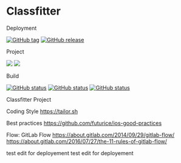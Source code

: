 # Classfitter

Deployment 

[![GitHub tag](http://jamesjwood-shields.heroku.com/github/tag/classfitter/classfitter.svg?maxAge=2592000)]()
[![GitHub release](http://jamesjwood-shields.heroku.com/github/release/classfitter/classfitter.svg?maxAge=2592000)]()

Project

[![](https://img.shields.io/github/issues-raw/classfitter/classfitter.svg?maxAge=2592000)]()
[![](https://img.shields.io/github/issues-pr-raw/classfitter/classfitter.svg?maxAge=2592000)]()

Build

[![GitHub status](http://jamesjwood-shields.heroku.com/github/status/classfitter/classfitter/build.svg?maxAge=2592000)]()
[![GitHub status](http://jamesjwood-shields.heroku.com/github/status/classfitter/classfitter/test.svg?maxAge=2592000)]()
[![GitHub status](http://jamesjwood-shields.heroku.com/github/status/classfitter/classfitter/coverage.svg?maxAge=2592000)]()

Classfitter Project

Coding Style
https://tailor.sh

Best practices
https://github.com/futurice/ios-good-practices

Flow: GitLab Flow 
https://about.gitlab.com/2014/09/29/gitlab-flow/
https://about.gitlab.com/2016/07/27/the-11-rules-of-gitlab-flow/

test edit for deployement
test edit for deployement
